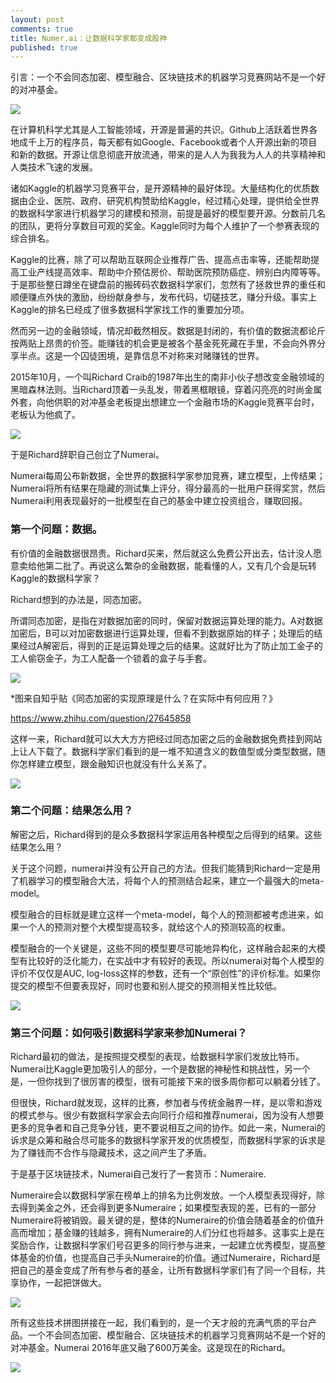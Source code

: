 ```yaml
---
layout: post
comments: true
title: Numer.ai：让数据科学家都变成股神
published: true
---
```


引言：一个不会同态加密、模型融合、区块链技术的机器学习竞赛网站不是一个好的对冲基金。

![](/images/201705/1.jpg)

在计算机科学尤其是人工智能领域，开源是普遍的共识。Github上活跃着世界各地成千上万的程序员，每天都有如Google、Facebook或者个人开源出新的项目和新的数据。开源让信息彻底开放流通，带来的是人人为我我为人人的共享精神和人类技术飞速的发展。

诸如Kaggle的机器学习竞赛平台，是开源精神的最好体现。大量结构化的优质数据由企业、医院、政府、研究机构赞助给Kaggle，经过精心处理，提供给全世界的数据科学家进行机器学习的建模和预测，前提是最好的模型要开源。分数前几名的团队，更将分享数目可观的奖金。Kaggle同时为每个人维护了一个参赛表现的综合排名。

Kaggle的比赛，除了可以帮助互联网企业推荐广告、提高点击率等，还能帮助提高工业产线提高效率、帮助中介预估房价、帮助医院预防癌症、辨别白内障等等。于是那些整日蹲坐在键盘前的搬砖码农数据科学家们，忽然有了拯救世界的重任和顺便赚点外快的激励，纷纷献身参与，发布代码，切磋技艺，赚分升级。事实上Kaggle的排名已经成了很多数据科学家找工作的重要加分项。

然而另一边的金融领域，情况却截然相反。数据是封闭的，有价值的数据流都论斤按两贴上昂贵的价签。能赚钱的机会更是被各个基金死死藏在手里，不会向外界分享半点。这是一个囚徒困境，是靠信息不对称来对赌赚钱的世界。

2015年10月，一个叫Richard Craib的1987年出生的南非小伙子想改变金融领域的黑暗森林法则。当Richard顶着一头乱发，带着黑框眼镜，穿着闪亮亮的时尚金属外套，向他供职的对冲基金老板提出想建立一个金融市场的Kaggle竞赛平台时，老板认为他疯了。

![](/images/201705/2.jpg)

于是Richard辞职自己创立了Numerai。

Numerai每周公布新数据，全世界的数据科学家参加竞赛，建立模型，上传结果；Numerai将所有结果在隐藏的测试集上评分，得分最高的一批用户获得奖赏，然后Numerai利用表现最好的一批模型在自己的基金中建立投资组合，赚取回报。


### 第一个问题：数据。

有价值的金融数据很昂贵。Richard买来，然后就这么免费公开出去，估计没人愿意卖给他第二批了。再说这么繁杂的金融数据，能看懂的人，又有几个会是玩转Kaggle的数据科学家？

Richard想到的办法是，同态加密。

所谓同态加密，是指在对数据加密的同时，保留对数据运算处理的能力。A对数据加密后，B可以对加密数据进行运算处理，但看不到数据原始的样子；处理后的结果经过A解密后，得到的正是运算处理之后的结果。这就好比为了防止加工金子的工人偷窃金子，为工人配备一个锁着的盒子与手套。

![](/images/201705/3.jpg)

*图来自知乎贴《同态加密的实现原理是什么？在实际中有何应用？》

https://www.zhihu.com/question/27645858

这样一来，Richard就可以大大方方把经过同态加密之后的金融数据免费挂到网站上让人下载了。数据科学家们看到的是一堆不知道含义的数值型或分类型数据，随你怎样建立模型，跟金融知识也就没有什么关系了。

![](/images/201705/4.jpg)


### 第二个问题：结果怎么用？

解密之后，Richard得到的是众多数据科学家运用各种模型之后得到的结果。这些结果怎么用？

关于这个问题，numerai并没有公开自己的方法。但我们能猜到Richard一定是用了机器学习的模型融合大法，将每个人的预测结合起来，建立一个最强大的meta-model。

模型融合的目标就是建立这样一个meta-model，每个人的预测都被考虑进来，如果一个人的预测对整个大模型提高较多，就给这个人的预测较高的权重。

模型融合的一个关键是，这些不同的模型要尽可能地异构化，这样融合起来的大模型有比较好的泛化能力，在实战中才有较好的表现。所以numerai对每个人模型的评价不仅仅是AUC, log-loss这样的参数，还有一个“原创性”的评价标准。如果你提交的模型不但要表现好，同时也要和别人提交的预测相关性比较低。

![](/images/201705/5.jpg)


### 第三个问题：如何吸引数据科学家来参加Numerai？

Richard最初的做法，是按照提交模型的表现，给数据科学家们发放比特币。Numerai比Kaggle更加吸引人的部分，一个是数据的神秘性和挑战性，另一个是，一但你找到了很厉害的模型，很有可能接下来的很多周你都可以躺着分钱了。

但很快，Richard就发现，这样的比赛，参加者与传统金融界一样，是以零和游戏的模式参与。很少有数据科学家会去向同行介绍和推荐numerai，因为没有人想要更多的竞争者和自己竞争分钱，更不要说相互之间的协作。如此一来，Numerai的诉求是众筹和融合尽可能多的数据科学家开发的优质模型，而数据科学家的诉求是为了赚钱而不合作与隐藏技术，这之间产生了矛盾。

于是基于区块链技术，Numerai自己发行了一套货币：Numeraire.

Numeraire会以数据科学家在榜单上的排名为比例发放。一个人模型表现得好，除去得到美金之外，还会得到更多Numeraire；如果模型表现的差，已有的一部分Numeraire将被销毁。最关键的是，整体的Numeraire的价值会随着基金的价值升高而增加；基金赚的钱越多，拥有Numeraire的人们分红也将越多。这事实上是在奖励合作，让数据科学家们号召更多的同行参与进来，一起建立优秀模型，提高整体基金的价值，也提高自己手头Numeraire的价值。通过Numeraire，Richard是把自己的基金变成了所有参与者的基金，让所有数据科学家们有了同一个目标，共享协作，一起把饼做大。

![](/images/201705/6.jpg)

所有这些技术拼图拼接在一起，我们看到的，是一个天才般的充满气质的平台产品。一个不会同态加密、模型融合、区块链技术的机器学习竞赛网站不是一个好的对冲基金。Numerai 2016年底又融了600万美金。这是现在的Richard。

![](/images/201705/7.jpg)
